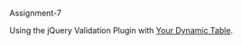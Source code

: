Assignment-7

Using the jQuery Validation Plugin with [Your Dynamic Table](https://github.com/curran/screencasts/tree/gh-pages/introToGitHub).
